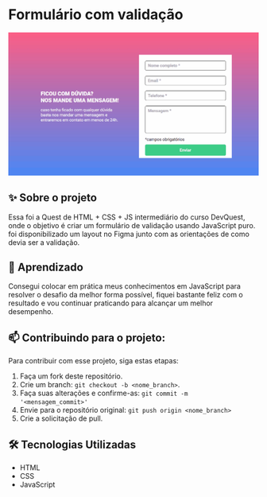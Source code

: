# Formulário com validação 

![](./gif/desktop-design.gif)

## ✨ Sobre o projeto

Essa foi a Quest de HTML + CSS + JS intermediário do curso DevQuest, onde o objetivo é criar um formulário de validação usando JavaScript puro. foi disponibilizado um layout no Figma junto com as orientações de como devia ser a validação.

## 🚀 Aprendizado

Consegui colocar em prática meus conhecimentos em JavaScript para resolver o desafio da melhor forma possível, fiquei bastante feliz com o resultado e vou continuar praticando para alcançar um melhor desempenho.

## 📫 Contribuindo para o projeto:

Para contribuir com esse projeto, siga estas etapas:

1. Faça um fork deste repositório.
2. Crie um branch: `git checkout -b <nome_branch>`.
3. Faça suas alterações e confirme-as: `git commit -m '<mensagem_commit>'`
4. Envie para o repositório original: `git push origin <nome_branch>`
5. Crie a solicitação de pull.

## 🛠️ Tecnologias Utilizadas

- HTML
- CSS
- JavaScript
